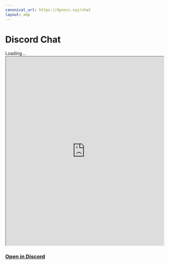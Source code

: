 ```yaml
---
canonical_url: https://dynocc.xyz/chat
layout: amp
---
```


# Discord Chat

<amp-iframe class="rounded" height="600" sandbox="allow-scripts allow-same-origin" src="https://e.widgetbot.io/channels/333058206198661132/333061196490211339"><span placeholder>Loading...</span><noscript><iframe class="rounded" height="600" width="100%" src="https://e.widgetbot.io/channels/333058206198661132/333061196490211339">Looks like your browser does not support iframes.</iframe></noscript></amp-iframe>

### [Open in Discord](https://discord.gg/D3K3Fqz)
